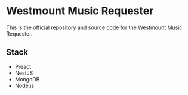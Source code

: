 # Westmount Music Requester

This is the official repository and source code for the Westmount Music Requester.

## Stack

- Preact
- NestJS
- MongoDB
- Node.js
